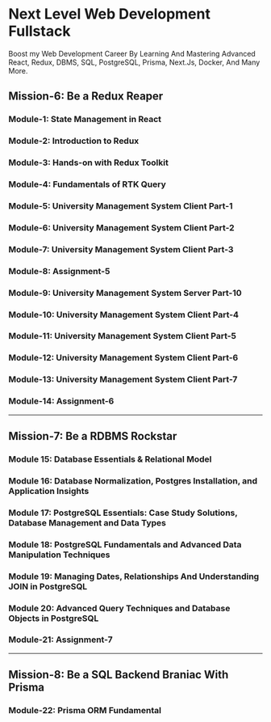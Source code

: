 # Next Level Web Development Fullstack

Boost my Web Development Career By Learning And Mastering Advanced React, Redux, DBMS, SQL, PostgreSQL, Prisma, Next.Js, Docker, And Many More.

## Mission-6: Be a Redux Reaper

### Module-1: State Management in React

### Module-2: Introduction to Redux

### Module-3: Hands-on with Redux Toolkit

### Module-4: Fundamentals of RTK Query

### Module-5: University Management System Client Part-1

### Module-6: University Management System Client Part-2

### Module-7: University Management System Client Part-3

### Module-8: Assignment-5

### Module-9: University Management System Server Part-10

### Module-10: University Management System Client Part-4

### Module-11: University Management System Client Part-5

### Module-12: University Management System Client Part-6

### Module-13: University Management System Client Part-7

### Module-14: Assignment-6

---

## Mission-7: Be a RDBMS Rockstar

### Module 15: Database Essentials & Relational Model

### Module 16: Database Normalization, Postgres Installation, and Application Insights

### Module 17: PostgreSQL Essentials: Case Study Solutions, Database Management and Data Types

### Module 18: PostgreSQL Fundamentals and Advanced Data Manipulation Techniques

### Module 19: Managing Dates, Relationships And Understanding JOIN in PostgreSQL

### Module 20: Advanced Query Techniques and Database Objects in PostgreSQL

### Module-21: Assignment-7

---

## Mission-8: Be a SQL Backend Braniac With Prisma

### Module-22: Prisma ORM Fundamental
